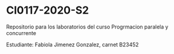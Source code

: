 # CI0117-2020-S2
Repositorio para los laboratorios del curso Progrmacion paralela y concurrente

Estudiante: Fabiola Jimenez Gonzalez, carnet B23452

